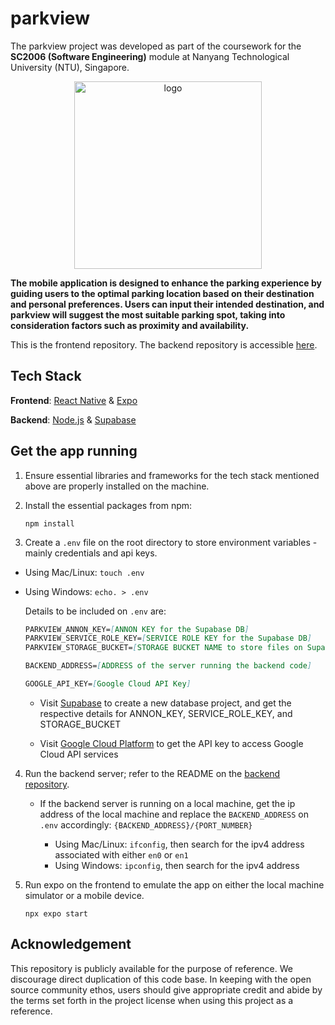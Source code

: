 # parkview

The parkview project was developed as part of the coursework for the **SC2006 (Software Engineering)** module at Nanyang Technological University (NTU), Singapore. 

<p align="center">
   <img src="https://github.com/yijisuk/parkview.frontend/assets/63234184/2feef444-63d1-4d49-a018-71f8f377e830" alt="logo" width="300"/>
</p>

**The mobile application is designed to enhance the parking experience by guiding users to the optimal parking location based on their destination and personal preferences. Users can input their intended destination, and parkview will suggest the most suitable parking spot, taking into consideration factors such as proximity and availability.**

This is the frontend repository. The backend repository is accessible [here](https://github.com/yijisuk/parkview.backend).

## Tech Stack

**Frontend**: [React Native](https://reactnative.dev/) & [Expo](https://expo.dev/)

**Backend**: [Node.js](https://nodejs.org/en/) & [Supabase](https://supabase.com/)

## Get the app running

1. Ensure essential libraries and frameworks for the tech stack mentioned above are properly installed on the machine.

2. Install the essential packages from npm:

   ```npm install```

5. Create a ```.env``` file on the root directory to store environment variables - mainly credentials and api keys.

- Using Mac/Linux: ```touch .env```

- Using Windows: ```echo. > .env```

  Details to be included on ```.env``` are:
  ```MARKDOWN
  PARKVIEW_ANNON_KEY=[ANNON KEY for the Supabase DB]
  PARKVIEW_SERVICE_ROLE_KEY=[SERVICE ROLE KEY for the Supabase DB]
  PARKVIEW_STORAGE_BUCKET=[STORAGE BUCKET NAME to store files on Supabase DB]
  
  BACKEND_ADDRESS=[ADDRESS of the server running the backend code]
  
  GOOGLE_API_KEY=[Google Cloud API Key]
  ```

  - Visit [Supabase](https://supabase.com/) to create a new database project, and get the respective details for ANNON_KEY, SERVICE_ROLE_KEY, and STORAGE_BUCKET

  - Visit [Google Cloud Platform](https://cloud.google.com) to get the API key to access Google Cloud API services

4. Run the backend server; refer to the README on the [backend repository](https://github.com/yijisuk/parkview.backend).
  
   - If the backend server is running on a local machine, get the ip address of the local machine and replace the ```BACKEND_ADDRESS``` on ```.env``` accordingly: ```{BACKEND_ADDRESS}/{PORT_NUMBER}```
     
     - Using Mac/Linux: ```ifconfig```, then search for the ipv4 address associated with either ```en0``` or ```en1```
     - Using Windows: ```ipconfig```, then search for the ipv4 address

7. Run expo on the frontend to emulate the app on either the local machine simulator or a mobile device.

   ```npx expo start```

## Acknowledgement
This repository is publicly available for the purpose of reference. We discourage direct duplication of this code base. In keeping with the open source community ethos, users should give appropriate credit and abide by the terms set forth in the project license when using this project as a reference.
